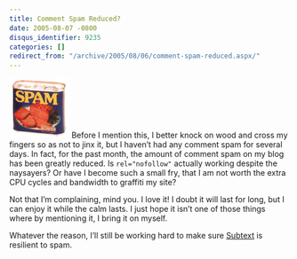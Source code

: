 ```yaml
---
title: Comment Spam Reduced?
date: 2005-08-07 -0800
disqus_identifier: 9235
categories: []
redirect_from: "/archive/2005/08/06/comment-spam-reduced.aspx/"
---
```


![Spam](/images/spam.jpg) Before I mention this, I better knock on wood
and cross my fingers so as not to jinx it, but I haven’t had any comment
spam for several days. In fact, for the past month, the amount of
comment spam on my blog has been greatly reduced. Is `rel="nofollow"`
actually working despite the naysayers? Or have I become such a small
fry, that I am not worth the extra CPU cycles and bandwidth to graffiti
my site?

Not that I’m complaining, mind you. I love it! I doubt it will last for
long, but I can enjoy it while the calm lasts. I just hope it isn’t one
of those things where by mentioning it, I bring it on myself.

Whatever the reason, I’ll still be working hard to make sure
[Subtext](http://subtextproject.com/) is resilient to spam.

